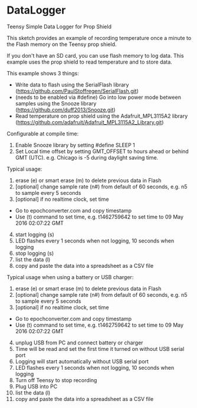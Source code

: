 # DataLogger
Teensy Simple Data Logger for Prop Shield

This sketch provides an example of recording temperature once a minute to the Flash memory on the Teensy prop shield.

If you don't have an SD card, you can use flash memory to log data. This example uses the prop shield to read temperature and to store data.

This example shows 3 things:
* Write data to flash using the SerialFlash library (https://github.com/PaulStoffregen/SerialFlash.git)
* (needs to be enabled via #define) Go into low power mode between samples using the Snooze library (https://github.com/duff2013/Snooze.git)
* Read temperature on prop shield using the Adafruit_MPL3115A2 library (https://github.com/adafruit/Adafruit_MPL3115A2_Library.git)

Configurable at compile time:
1. Enable Snooze library by setting #define SLEEP 1
2. Set Local time offset by setting GMT_OFFSET to hours ahead or behind GMT (UTC). e.g. Chicago is -5 during daylight saving time.

Typical usage:
1. erase (e) or smart erase (m) to delete previous data in Flash
2. [optional] change sample rate (n#) from default of 60 seconds, e.g. n5 to sample every 5 seconds
3. [optional] if no realtime clock, set time
  * Go to epochconverter.com and copy timestamp
  * Use (t) command to set time, e.g. t1462759642 to set time to 09 May 2016 02:07:22 GMT
4. start logging (s)
5. LED flashes every 1 seconds when not logging, 10 seconds when logging
6. stop logging (s)
7. list the data (l)
8. copy and paste the data into a spreadsheet as a CSV file

Typical usage when using a battery or USB charger:
1. erase (e) or smart erase (m) to delete previous data in Flash
2. [optional] change sample rate (n#) from default of 60 seconds, e.g. n5 to sample every 5 seconds
3. [optional] if no realtime clock, set time
  * Go to epochconverter.com and copy timestamp
  * Use (t) command to set time, e.g. t1462759642 to set time to 09 May 2016 02:07:22 GMT
4. unplug USB from PC and connect battery or charger
5. Time will be read and set the first time it turned on without USB serial port
6. Logging will start automatically without USB serial port
7. LED flashes every 1 seconds when not logging, 10 seconds when logging
8. Turn off Teensy to stop recording
9. Plug USB into PC
10. list the data (l)
11. copy and paste the data into a spreadsheet as a CSV file
